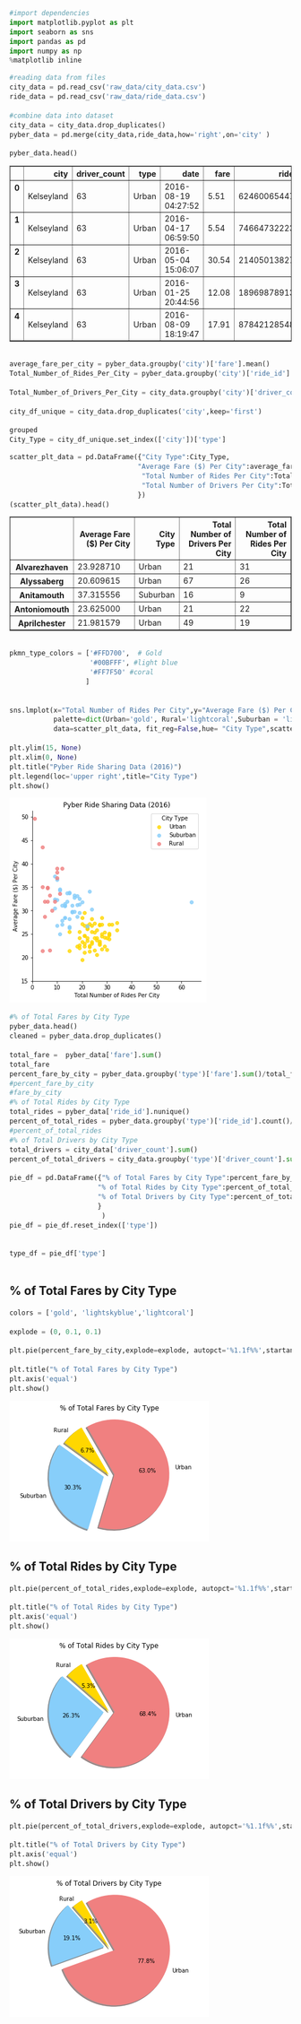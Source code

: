 

```python
#import dependencies
import matplotlib.pyplot as plt
import seaborn as sns
import pandas as pd
import numpy as np
%matplotlib inline
```


```python
#reading data from files
city_data = pd.read_csv('raw_data/city_data.csv')
ride_data = pd.read_csv('raw_data/ride_data.csv')

#combine data into dataset
city_data = city_data.drop_duplicates()
pyber_data = pd.merge(city_data,ride_data,how='right',on='city' )

pyber_data.head()


```




<div>
<style>
    .dataframe thead tr:only-child th {
        text-align: right;
    }

    .dataframe thead th {
        text-align: left;
    }

    .dataframe tbody tr th {
        vertical-align: top;
    }
</style>
<table border="1" class="dataframe">
  <thead>
    <tr style="text-align: right;">
      <th></th>
      <th>city</th>
      <th>driver_count</th>
      <th>type</th>
      <th>date</th>
      <th>fare</th>
      <th>ride_id</th>
    </tr>
  </thead>
  <tbody>
    <tr>
      <th>0</th>
      <td>Kelseyland</td>
      <td>63</td>
      <td>Urban</td>
      <td>2016-08-19 04:27:52</td>
      <td>5.51</td>
      <td>6246006544795</td>
    </tr>
    <tr>
      <th>1</th>
      <td>Kelseyland</td>
      <td>63</td>
      <td>Urban</td>
      <td>2016-04-17 06:59:50</td>
      <td>5.54</td>
      <td>7466473222333</td>
    </tr>
    <tr>
      <th>2</th>
      <td>Kelseyland</td>
      <td>63</td>
      <td>Urban</td>
      <td>2016-05-04 15:06:07</td>
      <td>30.54</td>
      <td>2140501382736</td>
    </tr>
    <tr>
      <th>3</th>
      <td>Kelseyland</td>
      <td>63</td>
      <td>Urban</td>
      <td>2016-01-25 20:44:56</td>
      <td>12.08</td>
      <td>1896987891309</td>
    </tr>
    <tr>
      <th>4</th>
      <td>Kelseyland</td>
      <td>63</td>
      <td>Urban</td>
      <td>2016-08-09 18:19:47</td>
      <td>17.91</td>
      <td>8784212854829</td>
    </tr>
  </tbody>
</table>
</div>




```python

average_fare_per_city = pyber_data.groupby('city')['fare'].mean()
Total_Number_of_Rides_Per_City = pyber_data.groupby('city')['ride_id'].count()

Total_Number_of_Drivers_Per_City = city_data.groupby('city')['driver_count'].sum()

city_df_unique = city_data.drop_duplicates('city',keep='first')

grouped
City_Type = city_df_unique.set_index(['city'])['type']


```


```python
scatter_plt_data = pd.DataFrame({"City Type":City_Type,
                                "Average Fare ($) Per City":average_fare_per_city,
                                 "Total Number of Rides Per City":Total_Number_of_Rides_Per_City,
                                 "Total Number of Drivers Per City":Total_Number_of_Drivers_Per_City
                                })
(scatter_plt_data).head()
```




<div>
<style>
    .dataframe thead tr:only-child th {
        text-align: right;
    }

    .dataframe thead th {
        text-align: left;
    }

    .dataframe tbody tr th {
        vertical-align: top;
    }
</style>
<table border="1" class="dataframe">
  <thead>
    <tr style="text-align: right;">
      <th></th>
      <th>Average Fare ($) Per City</th>
      <th>City Type</th>
      <th>Total Number of Drivers Per City</th>
      <th>Total Number of Rides Per City</th>
    </tr>
  </thead>
  <tbody>
    <tr>
      <th>Alvarezhaven</th>
      <td>23.928710</td>
      <td>Urban</td>
      <td>21</td>
      <td>31</td>
    </tr>
    <tr>
      <th>Alyssaberg</th>
      <td>20.609615</td>
      <td>Urban</td>
      <td>67</td>
      <td>26</td>
    </tr>
    <tr>
      <th>Anitamouth</th>
      <td>37.315556</td>
      <td>Suburban</td>
      <td>16</td>
      <td>9</td>
    </tr>
    <tr>
      <th>Antoniomouth</th>
      <td>23.625000</td>
      <td>Urban</td>
      <td>21</td>
      <td>22</td>
    </tr>
    <tr>
      <th>Aprilchester</th>
      <td>21.981579</td>
      <td>Urban</td>
      <td>49</td>
      <td>19</td>
    </tr>
  </tbody>
</table>
</div>




```python

pkmn_type_colors = ['#FFD700',  # Gold
                    '#00BFFF', #light blue
                    '#FF7F50' #coral
                   ]


sns.lmplot(x="Total Number of Rides Per City",y="Average Fare ($) Per City",
           palette=dict(Urban='gold', Rural='lightcoral',Suburban = 'lightskyblue'), # palette=pkmn_type_colors,
           data=scatter_plt_data, fit_reg=False,hue= "City Type",scatter=True , legend=False) 

plt.ylim(15, None)
plt.xlim(0, None)
plt.title("Pyber Ride Sharing Data (2016)")
plt.legend(loc='upper right',title="City Type")
plt.show()
```


![png](output_4_0.png)



```python
#% of Total Fares by City Type
pyber_data.head()
cleaned = pyber_data.drop_duplicates()

total_fare =  pyber_data['fare'].sum()
total_fare
percent_fare_by_city = pyber_data.groupby('type')['fare'].sum()/total_fare*100
#percent_fare_by_city
#fare_by_city
#% of Total Rides by City Type
total_rides = pyber_data['ride_id'].nunique()
percent_of_total_rides = pyber_data.groupby('type')['ride_id'].count()/total_rides*100
#percent_of_total_rides
#% of Total Drivers by City Type
total_drivers = city_data['driver_count'].sum()
percent_of_total_drivers = city_data.groupby('type')['driver_count'].sum()/total_drivers*100

pie_df = pd.DataFrame({"% of Total Fares by City Type":percent_fare_by_city,
                      "% of Total Rides by City Type":percent_of_total_rides,
                      "% of Total Drivers by City Type":percent_of_total_drivers
                      }
                       )
pie_df = pie_df.reset_index(['type'])


type_df = pie_df['type']



```

## % of Total Fares by City Type


```python
colors = ['gold', 'lightskyblue','lightcoral']

explode = (0, 0.1, 0.1)

plt.pie(percent_fare_by_city,explode=explode, autopct='%1.1f%%',startangle=120,labels = type_df,colors = colors,shadow=True )

plt.title("% of Total Fares by City Type")
plt.axis('equal')
plt.show()
```


![png](output_7_0.png)


## % of Total Rides by City Type


```python
plt.pie(percent_of_total_rides,explode=explode, autopct='%1.1f%%',startangle=120,labels = type_df,colors = colors,shadow=True )

plt.title("% of Total Rides by City Type")
plt.axis('equal')
plt.show()
```


![png](output_9_0.png)


## % of Total Drivers by City Type


```python
plt.pie(percent_of_total_drivers,explode=explode, autopct='%1.1f%%',startangle=120,labels = type_df,colors = colors,shadow=True )

plt.title("% of Total Drivers by City Type")
plt.axis('equal')
plt.show()
```


![png](output_11_0.png)

